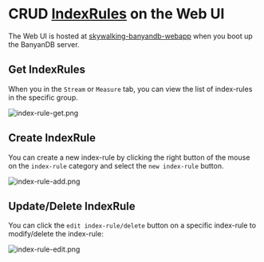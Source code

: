# CRUD [IndexRules](../../../concept/data-model.md#indexrule--indexrulebinding) on the Web UI
The Web UI is hosted at [skywalking-banyandb-webapp](http://localhost:17913/) when you boot up the BanyanDB server.

## Get IndexRules
When you in the `Stream` or `Measure` tab, you can view the list of index-rules in the specific group.

![index-rule-get.png](https://skywalking.apache.org/doc-graph/banyandb/v0.7.0/web-ui/index-rule-get.png)

## Create IndexRule
You can create a new index-rule by clicking the right button of the mouse on the `index-rule` category and select the `new index-rule` button.

![index-rule-add.png](https://skywalking.apache.org/doc-graph/banyandb/v0.7.0/web-ui/index-rule-add.png)

## Update/Delete IndexRule
You can click the `edit index-rule/delete` button on a specific index-rule to modify/delete the index-rule:

![index-rule-edit.png](https://skywalking.apache.org/doc-graph/banyandb/v0.7.0/web-ui/index-rule-edit.png)